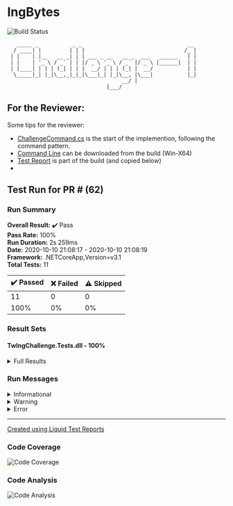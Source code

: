 # IngBytes

![Build Status](https://github.com/teamwildenberg/IngBytes/workflows/Build/badge.svg)

       _____ _           _ _                                  __
      / ____| |         | | |                                /_ |
     | |    | |__   __ _| | | ___ _ __   __ _  ___   ______   | |
     | |    | '_ \ / _` | | |/ _ \ '_ \ / _` |/ _ \ |______|  | |
     | |____| | | | (_| | | |  __/ | | | (_| |  __/           | |
      \_____|_| |_|\__,_|_|_|\___|_| |_|\__, |\___|           |_|
                                         __/ |
                                    |___/


## For the Reviewer:

Some tips for the reviewer:
- [ChallengeCommand.cs](https://github.com/teamwildenberg/IngBytes/blob/main/Src/Commands/ChallengeCommand.cs) is the start of the implemention, following the command pattern.
- [Command Line](https://github.com/teamwildenberg/IngBytes/suites/1319898973/artifacts/20986196) can be downloaded from the build (Win-X64)
- [Test Report](https://github.com/teamwildenberg/IngBytes/suites/1319898973/artifacts/20986197) is part of the build (and copied below)
-  




## Test Run for PR # (62)
### Run Summary

<p>
<strong>Overall Result:</strong> ✔️ Pass <br />
<strong>Pass Rate:</strong> 100% <br />
<strong>Run Duration:</strong> 2s 259ms <br />
<strong>Date:</strong> 2020-10-10 21:08:17 - 2020-10-10 21:08:19 <br />
<strong>Framework:</strong> .NETCoreApp,Version=v3.1 <br />
<strong>Total Tests:</strong> 11 <br />
</p>

<table>
<thead>
<tr>
<th>✔️ Passed</th>
<th>❌ Failed</th>
<th>⚠️ Skipped</th>
</tr>
</thead>
<tbody>
<tr>
<td>11</td>
<td>0</td>
<td>0</td>
</tr>
<tr>
<td>100%</td>
<td>0%</td>
<td>0%</td>
</tr>
</tbody>
</table>

### Result Sets
#### TwIngChallenge.Tests.dll - 100%
<details>
<summary>Full Results</summary>
<table>
<thead>
<tr>
<th>Result</th>
<th>Test</th>
<th>Duration</th>
</tr>
</thead>
<tr>
<td> ✔️ Passed </td>
<td>Tw.Ing.Challenge.Tests.CsvServiceDownloadTests.Load_Fail_NotFound</td>
<td>150ms</td>
</tr>
<tr>
<td> ✔️ Passed </td>
<td>Tw.Ing.Challenge.Tests.CsvServiceSaveTests.Save_Success</td>
<td>184ms</td>
</tr>
<tr>
<td> ✔️ Passed </td>
<td>Tw.Ing.Challenge.Tests.CsvConversionTests.ConvertFromTo_Price_UsdToEur</td>
<td>5ms</td>
</tr>
<tr>
<td> ✔️ Passed </td>
<td>Tw.Ing.Challenge.Tests.CsvConversionTests.ConvertFromTo_ProductList_SameCurrency</td>
<td>8ms</td>
</tr>
<tr>
<td> ✔️ Passed </td>
<td>Tw.Ing.Challenge.Tests.CsvConversionTests.ConvertFromTo_Price_SameCurrency</td>
<td>< 1ms</td>
</tr>
<tr>
<td> ✔️ Passed </td>
<td>Tw.Ing.Challenge.Tests.CsvServiceDownloadTests.Load_Success_UnknownCategory</td>
<td>56ms</td>
</tr>
<tr>
<td> ✔️ Passed </td>
<td>Tw.Ing.Challenge.Tests.CsvServiceDownloadTests.Load_Fail_InvalidFileContent</td>
<td>2ms</td>
</tr>
<tr>
<td> ✔️ Passed </td>
<td>Tw.Ing.Challenge.Tests.CsvServiceDownloadTests.Load_Success</td>
<td>8ms</td>
</tr>
<tr>
<td> ✔️ Passed </td>
<td>Tw.Ing.Challenge.Tests.CsvServiceDownloadTests.Load_Warning_InvalidRecord</td>
<td>7ms</td>
</tr>
<tr>
<td> ✔️ Passed </td>
<td>Tw.Ing.Challenge.Tests.CsvServiceDownloadTests.Load_Success_InvalidPrice</td>
<td>3ms</td>
</tr>
<tr>
<td> ✔️ Passed </td>
<td>Tw.Ing.Challenge.Tests.CsvServiceDownloadTests.Load_Success_WithOutCurrency</td>
<td>3ms</td>
</tr>
</tbody>
</table>
</details>

### Run Messages
<details>
<summary>Informational</summary>
<pre><code>
[xUnit.net 00:00:00.00] xUnit.net VSTest Adapter v2.4.0 (64-bit .NET Core 3.1.5)
[xUnit.net 00:00:00.47]   Discovering: TwIngChallenge.Tests
[xUnit.net 00:00:00.51]   Discovered:  TwIngChallenge.Tests
[xUnit.net 00:00:00.52]   Starting:    TwIngChallenge.Tests
[xUnit.net 00:00:00.86]   Finished:    TwIngChallenge.Tests
</code></pre>
</details>

<details>
<summary>Warning</summary>
<pre><code>
Data collector 'Code Coverage' message: No code coverage data available. Code coverage is currently supported only on Windows..
</code></pre>
</details>

<details>
<summary>Error</summary>
<pre><code>
</code></pre>
</details>



----

[Created using Liquid Test Reports](https://github.com/kurtmkurtm/LiquidTestReports)                                    


### Code Coverage

![Code Coverage](c1/Doc/CodeCoverage.pn)


### Code Analysis

![Code Analysis](c1/Doc/CodeAnalysis.pn)
